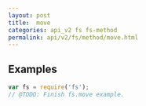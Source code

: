 ```yaml
---
layout: post
title:  move
categories: api_v2 fs fs-method
permalink: api/v2/fs/method/move.html
---
```


## Examples

```javascript
var fs = require('fs');
// @TODO: Finish fs.move example.
```








